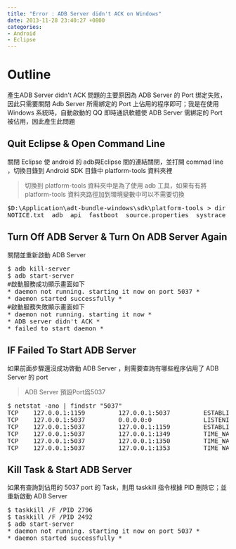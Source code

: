 ```yaml
---
title: "Error : ADB Server didn't ACK on Windows"
date: 2013-11-28 23:40:27 +0800
categories:
- Android
- Eclipse
---
```


# Outline
產生ADB Server didn't ACK 問題的主要原因為 ADB Server 的 Port 绑定失败，因此只需要關閉 Adb Server 所需綁定的 Port 上佔用的程序即可；我是在使用 Windows 系統時，自動啟動的 QQ 即時通訊軟體使 ADB Server 需綁定的 Port 被佔用，因此產生此問題
<p></p>

## Quit Eclipse & Open Command Line
關閉 Eclipse 使 android 的 adb與Eclipse 間的連結關閉，並打開 commad line ，切換目錄到 Android SDK 目錄中 platform-tools 資料夾裡
>切換到 platform-tools 資料夾中是為了使用 adb 工具，如果有有將 platform-tools 資料夾路徑加到環境變數中可以不需要切換

<pre class="prettyprint text">
$D:\Application\adt-bundle-windows\sdk\platform-tools > dir
NOTICE.txt  adb  api  fastboot  source.properties  systrace
</pre>

## Turn Off ADB Server & Turn On ADB Server Again
關閉並重新啟動 ADB Server
<pre class="prettyprint text">
$ adb kill-server
$ adb start-server
#啟動服務成功顯示畫面如下
* daemon not running. starting it now on port 5037 *
* daemon started successfully *
#啟動服務失敗顯示畫面如下
* daemon not running. starting it now *
* ADB server didn't ACK *
* failed to start daemon *
</pre>

## IF Failed To Start ADB Server
如果前面步驟還沒成功啓動 ADB Server ，則需要查詢有哪些程序佔用了 ADB Server 的 port
>ADB Server 預設Port爲5037

<pre class="prettyprint text">
$ netstat -ano | findstr "5037"
TCP    127.0.0.1:1159         127.0.0.1:5037         ESTABLISHED     2492
TCP    127.0.0.1:5037         0.0.0.0:0              LISTENING       2796
TCP    127.0.0.1:5037         127.0.0.1:1159         ESTABLISHED     2796
TCP    127.0.0.1:5037         127.0.0.1:1349         TIME_WAIT       0
TCP    127.0.0.1:5037         127.0.0.1:1350         TIME_WAIT       0
TCP    127.0.0.1:5037         127.0.0.1:1353         TIME_WAIT       0
</pre>

## Kill Task & Start ADB Server
如果有查詢到佔用的 5037 port 的 Task，則用 taskkill 指令根據 PID 刪除它；並重新啟動 ADB Server
<pre class="prettyprint text">
$ taskkill /F /PID 2796
$ taskkill /F /PID 2492
$ adb start-server
* daemon not running. starting it now on port 5037 *
* daemon started successfully *
</pre>
